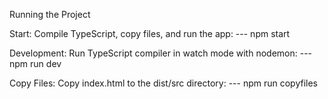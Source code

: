 Running the Project

Start: Compile TypeScript, copy files, and run the app: --- npm start

Development: Run TypeScript compiler in watch mode with nodemon: --- npm run dev

Copy Files: Copy index.html to the dist/src directory: --- npm run copyfiles
